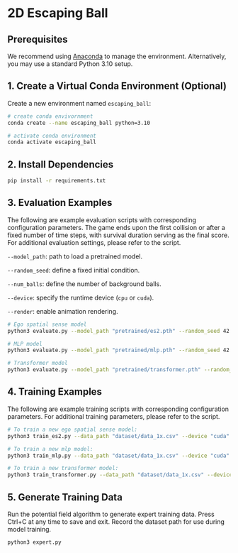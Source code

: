 # 2D Escaping Ball

## Prerequisites
We recommend using [Anaconda](https://docs.anaconda.com/getting-started/) to manage the environment. Alternatively, you may use a standard Python 3.10 setup. 

## 1. Create a Virtual Conda Environment (Optional)
Create a new environment named `escaping_ball`:

```bash
# create conda envivornment
conda create --name escaping_ball python=3.10

# activate conda environment
conda activate escaping_ball
```

## 2. Install Dependencies

```bash
pip install -r requirements.txt
```

## 3. Evaluation Examples

The following are example evaluation scripts with corresponding configuration parameters. The game ends upon the first collision or after a fixed number of time steps, with survival duration serving as the final score. For additional evaluation settings, please refer to the script.

`--model_path`: path to load a pretrained model.

`--random_seed`: define a fixed initial condition. 

`--num_balls`: define the number of background balls. 

`--device`: specify the runtime device (`cpu` or `cuda`). 

`--render`: enable animation rendering. 


```bash
# Ego spatial sense model
python3 evaluate.py --model_path "pretrained/es2.pth" --random_seed 42 --num_balls 10 --device "cuda" --render

# MLP model
python3 evaluate.py --model_path "pretrained/mlp.pth" --random_seed 42 --num_balls 10 --device "cuda" --render

# Transformer model
python3 evaluate.py --model_path "pretrained/transformer.pth" --random_seed 42 --num_balls 10 --device "cuda" --render
```

## 4. Training Examples

The following are example training scripts with corresponding configuration parameters. For additional training parameters, please refer to the script.

```bash
# To train a new ego spatial sense model:
python3 train_es2.py --data_path "dataset/data_1x.csv" --device "cuda" --learning_rate 0.001 --num_epochs 500

# To train a new mlp model:
python3 train_mlp.py --data_path "dataset/data_1x.csv" --device "cuda" --learning_rate 0.001 --num_epochs 500

# To train a new transformer model:
python3 train_transformer.py --data_path "dataset/data_1x.csv" --device "cuda" --learning_rate 0.001 --num_epochs 500
```

## 5. Generate Training Data

Run the potential field algorithm to generate expert training data. Press Ctrl+C at any time to save and exit. Record the dataset path for use during model training.

```bash
python3 expert.py
```